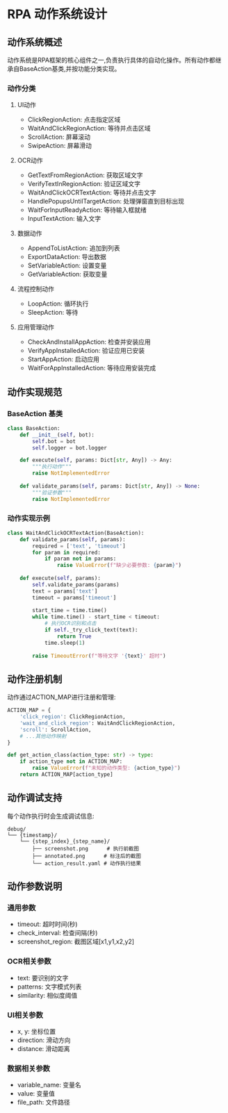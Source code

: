 # RPA 动作系统设计

## 动作系统概述

动作系统是RPA框架的核心组件之一,负责执行具体的自动化操作。所有动作都继承自BaseAction基类,并按功能分类实现。

### 动作分类

1. UI动作
   - ClickRegionAction: 点击指定区域
   - WaitAndClickRegionAction: 等待并点击区域
   - ScrollAction: 屏幕滚动
   - SwipeAction: 屏幕滑动

2. OCR动作
   - GetTextFromRegionAction: 获取区域文字
   - VerifyTextInRegionAction: 验证区域文字
   - WaitAndClickOCRTextAction: 等待并点击文字
   - HandlePopupsUntilTargetAction: 处理弹窗直到目标出现
   - WaitForInputReadyAction: 等待输入框就绪
   - InputTextAction: 输入文字

3. 数据动作
   - AppendToListAction: 追加到列表
   - ExportDataAction: 导出数据
   - SetVariableAction: 设置变量
   - GetVariableAction: 获取变量

4. 流程控制动作
   - LoopAction: 循环执行
   - SleepAction: 等待

5. 应用管理动作
   - CheckAndInstallAppAction: 检查并安装应用
   - VerifyAppInstalledAction: 验证应用已安装
   - StartAppAction: 启动应用
   - WaitForAppInstalledAction: 等待应用安装完成

## 动作实现规范

### BaseAction 基类
```python
class BaseAction:
    def __init__(self, bot):
        self.bot = bot
        self.logger = bot.logger

    def execute(self, params: Dict[str, Any]) -> Any:
        """执行动作"""
        raise NotImplementedError
        
    def validate_params(self, params: Dict[str, Any]) -> None:
        """验证参数"""
        raise NotImplementedError
```

### 动作实现示例
```python
class WaitAndClickOCRTextAction(BaseAction):
    def validate_params(self, params):
        required = ['text', 'timeout']
        for param in required:
            if param not in params:
                raise ValueError(f"缺少必要参数: {param}")
                
    def execute(self, params):
        self.validate_params(params)
        text = params['text']
        timeout = params['timeout']
        
        start_time = time.time()
        while time.time() - start_time < timeout:
            # 执行OCR识别和点击
            if self._try_click_text(text):
                return True
            time.sleep(1)
            
        raise TimeoutError(f"等待文字 '{text}' 超时")
```

## 动作注册机制

动作通过ACTION_MAP进行注册和管理:

```python
ACTION_MAP = {
    'click_region': ClickRegionAction,
    'wait_and_click_region': WaitAndClickRegionAction,
    'scroll': ScrollAction,
    # ...其他动作映射
}

def get_action_class(action_type: str) -> type:
    if action_type not in ACTION_MAP:
        raise ValueError(f"未知的动作类型: {action_type}")
    return ACTION_MAP[action_type]
```

## 动作调试支持

每个动作执行时会生成调试信息:

```
debug/
└── {timestamp}/
    └── {step_index}_{step_name}/
        ├── screenshot.png      # 执行前截图
        ├── annotated.png      # 标注后的截图
        └── action_result.yaml # 动作执行结果
```

## 动作参数说明

### 通用参数
- timeout: 超时时间(秒)
- check_interval: 检查间隔(秒)
- screenshot_region: 截图区域[x1,y1,x2,y2]

### OCR相关参数
- text: 要识别的文字
- patterns: 文字模式列表
- similarity: 相似度阈值

### UI相关参数
- x, y: 坐标位置
- direction: 滑动方向
- distance: 滑动距离

### 数据相关参数
- variable_name: 变量名
- value: 变量值
- file_path: 文件路径 